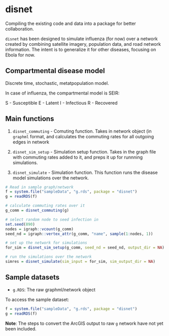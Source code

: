 # disnet
Compiling the existing code and data into a package for better collaboration.

`disnet` has been designed to simulate influenza (for now) over a network created
by combining satellite imagery, population data, and road network information. The intent is to generalize it for other diseases, focusing on Ebola for now.  

## Compartmental disease model
Discrete time, stochastic, metatpopulation model. 

In case of influenza, the compartmental model is SEIR:

S - Susceptible
E - Latent
I - Infectious
R - Recovered

## Main functions
1. `disnet_commuting` - Comuting function. Takes in network object (in `graphml` format, and calculates the commuting rates for all outgoing edges in network
   
2. `disnet_sim_setup` - Simulation setup function. Takes in the graph file with commuting rates added to it, and preps it up for runnning simulations. 

3. `disnet_simulate` - Simulation function. This function runs the disease model simulations over the network. 


```r
# Read in sample graph/network
f = system.file("sampleData", "g.rds", package = "disnet")
g = readRDS(f)

# calculate commuting rates over it
g_comm = disnet_commuting(g)

# select random node to seed infection in
set.seed(890)
nodes = igraph::vcount(g_comm)
seed_nd = igraph::vertex_attr(g_comm, "name", sample(1:nodes, 1))

# set up the network for simulations
for_sim = disnet_sim_setup(g_comm, seed_nd = seed_nd, output_dir = NA)

# run the simulations over the network
simres = disnet_simulate(sim_input = for_sim, sim_output_dir = NA)
```

## Sample datasets
- `g.RDS`: The raw graphml/network object

To access the sample dataset:

```r
f = system.file("sampleData", "g.rds", package = "disnet")
g = readRDS(f)
```

**Note**: The steps to convert the ArcGIS output to raw `g` network have not yet been included.


